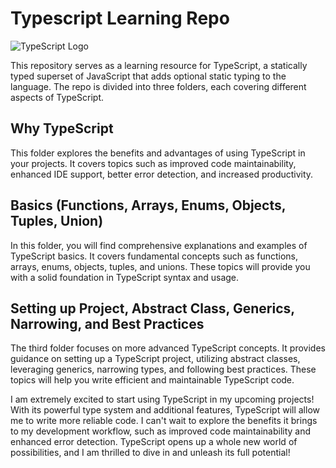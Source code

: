 # Typescript Learning Repo

![TypeScript Logo]([https://www.typescriptlang.org/images/branding/logo-grouping.svg](https://cdn.iconscout.com/icon/free/png-512/free-typescript-1-1175078.png?f=avif&w=512))

This repository serves as a learning resource for TypeScript, a statically typed superset of JavaScript that adds optional static typing to the language. The repo is divided into three folders, each covering different aspects of TypeScript.

## Why TypeScript
This folder explores the benefits and advantages of using TypeScript in your projects. It covers topics such as improved code maintainability, enhanced IDE support, better error detection, and increased productivity.

## Basics (Functions, Arrays, Enums, Objects, Tuples, Union)
In this folder, you will find comprehensive explanations and examples of TypeScript basics. It covers fundamental concepts such as functions, arrays, enums, objects, tuples, and unions. These topics will provide you with a solid foundation in TypeScript syntax and usage.

## Setting up Project, Abstract Class, Generics, Narrowing, and Best Practices
The third folder focuses on more advanced TypeScript concepts. It provides guidance on setting up a TypeScript project, utilizing abstract classes, leveraging generics, narrowing types, and following best practices. These topics will help you write efficient and maintainable TypeScript code.

I am extremely excited to start using TypeScript in my upcoming projects! With its powerful type system and additional features, TypeScript will allow me to write more reliable code. I can't wait to explore the benefits it brings to my development workflow, such as improved code maintainability and enhanced error detection. TypeScript opens up a whole new world of possibilities, and I am thrilled to dive in and unleash its full potential!

